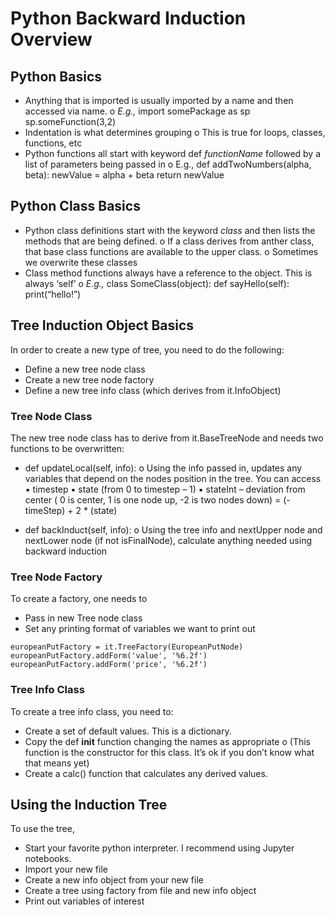 # Python Backward Induction Overview

## Python Basics

- Anything that is imported is usually imported by a name and then accessed via name.
    o _E.g.,_
       import somePackage as sp
       sp.someFunction(3,2)
- Indentation is what determines grouping
    o This is true for loops, classes, functions, etc
- Python functions all start with keyword def _functionName_ followed by a list of parameters being
    passed in
       o E.g.,
          def addTwoNumbers(alpha, beta):
          newValue = alpha + beta
          return newValue

## Python Class Basics

- Python class definitions start with the keyword _class_ and then lists the methods that are being
    defined.
       o If a class derives from anther class, that base class functions are available to the upper
          class.
       o Sometimes we overwrite these classes
- Class method functions always have a reference to the object. This is always ‘self’
    o _E.g.,_
       class SomeClass(object):
       def sayHello(self):
       print(“hello!”)

## Tree Induction Object Basics

In order to create a new type of tree, you need to do the following:

- Define a new tree node class
- Create a new tree node factory
- Define a new tree info class (which derives from it.InfoObject)

### Tree Node Class

The new tree node class has to derive from it.BaseTreeNode and needs two functions to be overwritten:

- def updateLocal(self, info):
    o Using the info passed in, updates any variables that depend on the nodes position in the
       tree. You can access
          ▪ timestep
          ▪ state (from 0 to timestep – 1)
          ▪ stateInt – deviation from center ( 0 is center, 1 is one node up, -2 is two nodes
             down) = (-timeStep) + 2 * (state)


- def backInduct(self, info):
    o Using the tree info and nextUpper node and nextLower node (if not isFinalNode),
       calculate anything needed using backward induction

### Tree Node Factory

To create a factory, one needs to

- Pass in new Tree node class
- Set any printing format of variables we want to print out

```
europeanPutFactory = it.TreeFactory(EuropeanPutNode)
europeanPutFactory.addForm('value', '%6.2f')
europeanPutFactory.addForm('price', '%6.2f')
```
### Tree Info Class

To create a tree info class, you need to:

- Create a set of default values. This is a dictionary.
- Copy the def __init__ function changing the names as appropriate
    o (This function is the constructor for this class. It’s ok if you don’t know what that means
       yet)
- Create a calc() function that calculates any derived values.

## Using the Induction Tree

To use the tree,

- Start your favorite python interpreter. I recommend using Jupyter notebooks.
- Import your new file
- Create a new info object from your new file
- Create a tree using factory from file and new info object
- Print out variables of interest


